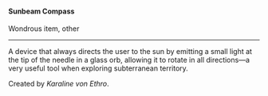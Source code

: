 #### Sunbeam Compass

Wondrous item, other

---

A device that always directs the user to the sun by emitting a small light at the tip of the needle in a glass orb, allowing it to rotate in all directions—a very useful tool when exploring subterranean territory.

Created by *Karaline von Ethro*.